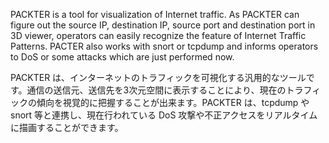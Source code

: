 PACKTER is a tool for visualization of Internet traffic. As PACKTER can figure out the source IP, destination IP, source port and destination port in 3D viewer, operators can easily recognize the feature of Internet Traffic Patterns. PACTER also works with snort or tcpdump and informs operators to DoS or some attacks which are just performed now.

PACKTER は、インターネットのトラフィックを可視化する汎用的なツールです。通信の送信元、送信先を3次元空間に表示することにより、現在のトラフィックの傾向を視覚的に把握することが出来ます。PACKTER は、tcpdump や snort 等と連携し、現在行われている DoS 攻撃や不正アクセスをリアルタイムに描画することができます。